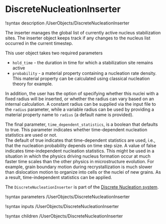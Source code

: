 # DiscreteNucleationInserter

!syntax description /UserObjects/DiscreteNucleationInserter

The inserter manages the global list of currently active nucleus stabilization sites. The inserter object keeps track if any changes to the nucleus list occurred in the current timestep.


This user object takes two required parameters

- `hold_time` - the duration in time for which a stabilization site remains active
- `probability` - a material property containing a nucleation rate density. This material property can be calculated using classical nucleation theory for example.

In addition, the user has the option of specifying whether this nuclei with a fixed
radius will be inserted, or whether the radius can vary based on an internal calculation. A
constant radius can be supplied via the input file to the `radius` parameter, while a variable
radius can be used by providing a material property name to `radius` (a default name is provided).

The final parameter, `time_dependent_statistics`, is a boolean that defaults to true.  This
parameter indicates whether time-dependent nucleation statistics are used or not.  
The default of true indicates that time-dependent statistics are used, i.e., that the nucleation
probability depends on time step size. A value of false indicates time-independent
nucleation statistics.  This might be used in a situation in which the physics driving
nucleus formation occur at much faster time scales than the other physics in microstructure
evolution.  For example, grain boundary motion during recrystallization is much slower
than dislocation motion to organize into cells or the nuclei of new grains.  As a result,
time-independent statistics can be applied.

The `DiscreteNucleationInserter` is part of the [Discrete Nucleation system](Nucleation/DiscreteNucleation.md).

!syntax parameters /UserObjects/DiscreteNucleationInserter

!syntax inputs /UserObjects/DiscreteNucleationInserter

!syntax children /UserObjects/DiscreteNucleationInserter
